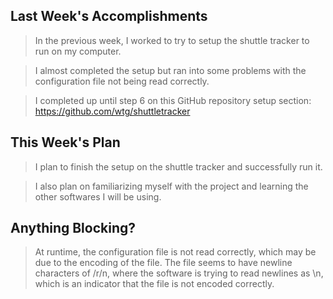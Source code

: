 ## Last Week's Accomplishments

> In the previous week, I worked to try to setup the shuttle tracker to run on my computer.

> I almost completed the setup but ran into some problems with the configuration file not being read correctly.

> I completed up until step 6 on this GitHub repository setup section: https://github.com/wtg/shuttletracker

## This Week's Plan

> I plan to finish the setup on the shuttle tracker and successfully run it.

> I also plan on familiarizing myself with the project and learning the other softwares I will be using.

## Anything Blocking?

> At runtime, the configuration file is not read correctly, which may be due to the encoding of the file. The file seems to have newline characters of /r/n, where the software is trying to read newlines as \n, which is an indicator that the file is not encoded correctly.